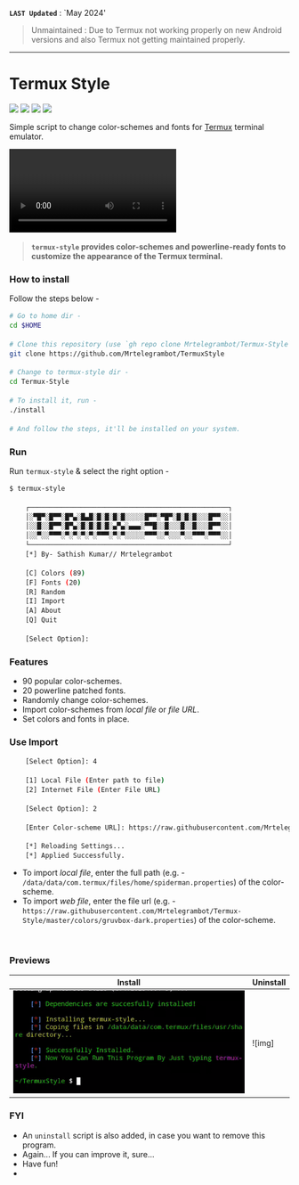 **`LAST Updated`** : `May 2024'

> Unmaintained : Due to Termux not working properly on new Android versions and also Termux not getting maintained properly.

---

# Termux Style

<p align="left">
  <img src="https://img.shields.io/github/license/Mrtelegrambot/Termux-Style?style=for-the-badge">
  <img src="https://img.shields.io/github/stars/Mrtelegrambot/Termux-Style?style=for-the-badge">
  <img src="https://img.shields.io/github/forks/Mrtelegrambot/Termux-Style?color=teal&style=for-the-badge">
  <img src="https://img.shields.io/github/issues/Mrtelegrambot/Termux-Style?color=violet&style=for-the-badge">
</p>

Simple script to change color-schemes and fonts for [Termux](https://termux.com) terminal emulator.

![gif](images/main.mp4) <br />

> **`termux-style` provides color-schemes and powerline-ready fonts to customize the appearance of the Termux terminal.**

### How to install

Follow the steps below - 

```bash
# Go to home dir - 
cd $HOME

# Clone this repository (use `gh repo clone Mrtelegrambot/Termux-Style` if you want to use the GitHub CLI)- 
git clone https://github.com/Mrtelegrambot/TermuxStyle

# Change to termux-style dir -
cd Termux-Style

# To install it, run -
./install

# And follow the steps, it'll be installed on your system.
```

### Run

Run `termux-style` & select the right option -

```bash
$ termux-style

    ┌──────────────────────────────────────────────────┐
    │░▀█▀░█▀▀░█▀▄░█▄█░█░█░█░█░░░░░█▀▀░▀█▀░█░█░█░░░█▀▀░░│
    │░░█░░█▀▀░█▀▄░█░█░█░█░▄▀▄░▄▄▄░▀▀█░░█░░░█░░█░░░█▀▀░░│
    │░░▀░░▀▀▀░▀░▀░▀░▀░▀▀▀░▀░▀░░░░░▀▀▀░░▀░░░▀░░▀▀▀░▀▀▀░░│
    └──────────────────────────────────────────────────┘
    [*] By- Sathish Kumar// Mrtelegrambot 

    [C] Colors (89)
    [F] Fonts (20)
    [R] Random
    [I] Import
    [A] About
    [Q] Quit
    
    [Select Option]: 
```

### Features

+ 90 popular color-schemes.
+ 20 powerline patched fonts.
+ Randomly change color-schemes.
+ Import color-schemes from *local file* or *file URL*.
+ Set colors and fonts in place.

### Use Import
```bash
    [Select Option]: 4

    [1] Local File (Enter path to file)
    [2] Internet File (Enter File URL)

    [Select Option]: 2

    [Enter Color-scheme URL]: https://raw.githubusercontent.com/Mrtelegrambot/Termux-Style/master/colors/gruvbox-dark.properties

    [*] Reloading Settings...
    [*] Applied Successfully.
```

+ To import *local file*, enter the full path (e.g. - `/data/data/com.termux/files/home/spiderman.properties`) of the color-scheme.
+ To import *web file*, enter the file url (e.g. - `https://raw.githubusercontent.com/Mrtelegrambot/Termux-Style/master/colors/gruvbox-dark.properties`) of the color-scheme.
<br />

### Previews

|Install|Uninstall|
|--|--|
|![img](images/install.gif)|![img]|

### FYI
- An `uninstall` script is also added, in case you want to remove this program.
- Again... If you can improve it, sure...
- Have fun!
- 
